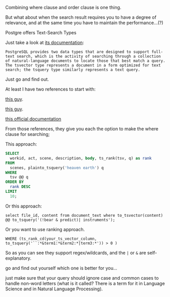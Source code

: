 Combining where clause and order clause is one thing.  

But what about when the search result requires you to have a degree of relevance, and at the same time you have to maintain the performance...(?)  

Postgre offers Text-Search Types  

Just take a look at [its documentation](https://www.postgresql.org/docs/current/datatype-textsearch.html):  

```
PostgreSQL provides two data types that are designed to support full-text search, which is the activity of searching through a collection of natural-language documents to locate those that best match a query. The tsvector type represents a document in a form optimized for text search; the tsquery type similarly represents a text query.
```

Just go and find out.  

At least I have two references to start with:

[this guy](https://medium.com/geekculture/comprehend-tsvector-and-tsquery-in-postgres-for-full-text-search-1fd4323409fc). 

[this guy](https://www.opsdash.com/blog/postgres-full-text-search-golang.html).  

[this official documentation](https://www.postgresql.org/docs/current/textsearch-controls.html)  

From those references, they give you each the option to make the where clause for searching;  

This approach:  

```sql
SELECT
  workid, act, scene, description, body, ts_rank(tsv, q) as rank
FROM
  scenes, plainto_tsquery('heaven earth') q
WHERE
  tsv @@ q
ORDER BY
  rank DESC
LIMIT
  10;
```   

Or this approach:  

```
select file_id, content from document_text where to_tsvector(content) @@ to_tsquery('(!bear & predict)| instruments');
```  

Or you want to use ranking approach. 

```
WHERE (ts_rank_cd(your_ts_vector_column, to_tsquery('``:*&term1:*&term2:*|term3:*')) > 0 )
```


So as you can see they support regex/wildcards, and the `|` or `&` are self-explanatory.  

go and find out yourself which one is better for you...  

just make sure that your query should ignore case and common cases to handle non-word letters (what is it called? There is a term for it in Language Science and in Natural Language Processing). 



